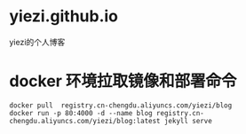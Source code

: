 # yiezi.github.io
yiezi的个人博客

# docker 环境拉取镜像和部署命令
    docker pull  registry.cn-chengdu.aliyuncs.com/yiezi/blog
    docker run -p 80:4000 -d --name blog registry.cn-chengdu.aliyuncs.com/yiezi/blog:latest jekyll serve

